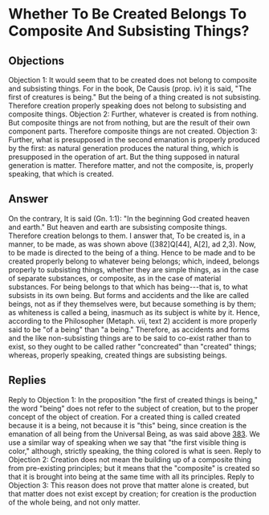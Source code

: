 # Whether To Be Created Belongs To Composite And Subsisting Things?
## Objections
Objection 1: It would seem that to be created does not belong to composite and subsisting things. For in the book, De Causis (prop. iv) it is said, "The first of creatures is being." But the being of a thing created is not subsisting. Therefore creation properly speaking does not belong to subsisting and composite things.
Objection 2: Further, whatever is created is from nothing. But composite things are not from nothing, but are the result of their own component parts. Therefore composite things are not created.
Objection 3: Further, what is presupposed in the second emanation is properly produced by the first: as natural generation produces the natural thing, which is presupposed in the operation of art. But the thing supposed in natural generation is matter. Therefore matter, and not the composite, is, properly speaking, that which is created.
## Answer
On the contrary, It is said (Gn. 1:1): "In the beginning God created heaven and earth." But heaven and earth are subsisting composite things. Therefore creation belongs to them.
I answer that, To be created is, in a manner, to be made, as was shown above ([382]Q[44], A[2], ad 2,3). Now, to be made is directed to the being of a thing. Hence to be made and to be created properly belong to whatever being belongs; which, indeed, belongs properly to subsisting things, whether they are simple things, as in the case of separate substances, or composite, as in the case of material substances. For being belongs to that which has being---that is, to what subsists in its own being. But forms and accidents and the like are called beings, not as if they themselves were, but because something is by them; as whiteness is called a being, inasmuch as its subject is white by it. Hence, according to the Philosopher (Metaph. vii, text 2) accident is more properly said to be "of a being" than "a being." Therefore, as accidents and forms and the like non-subsisting things are to be said to co-exist rather than to exist, so they ought to be called rather "concreated" than "created" things; whereas, properly speaking, created things are subsisting beings.
## Replies
Reply to Objection 1: In the proposition "the first of created things is being," the word "being" does not refer to the subject of creation, but to the proper concept of the object of creation. For a created thing is called created because it is a being, not because it is "this" being, since creation is the emanation of all being from the Universal Being, as was said above [383](A[1]). We use a similar way of speaking when we say that "the first visible thing is color," although, strictly speaking, the thing colored is what is seen.
Reply to Objection 2: Creation does not mean the building up of a composite thing from pre-existing principles; but it means that the "composite" is created so that it is brought into being at the same time with all its principles.
Reply to Objection 3: This reason does not prove that matter alone is created, but that matter does not exist except by creation; for creation is the production of the whole being, and not only matter.